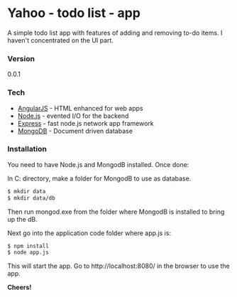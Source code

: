 # Yahoo - todo list - app

A simple todo list app with features of adding and removing to-do items. I haven't concentrated on the UI part.

### Version
0.0.1

### Tech

* [AngularJS] - HTML enhanced for web apps
* [Node.js] - evented I/O for the backend
* [Express] - fast node.js network app framework
* [MongoDB] - Document driven database

### Installation

You need to have Node.js and MongodB installed.
Once done:

In C: directory, make a folder for MongodB to use as database.
```sh
$ mkdir data
$ mkdir data/db
```
Then run mongod.exe from the folder where MongodB is installed to bring up the dB.

Next go into the application code folder where app.js is:
```sh
$ npm install
$ node app.js
```

This will start the app. Go to http://localhost:8080/ in the browser to use the app.

**Cheers!**

[//]: #
   [node.js]: <http://nodejs.org>
   [express]: <http://expressjs.com>
   [AngularJS]: <http://angularjs.org>
   [MongoDB]: <https://www.mongodb.org/> 